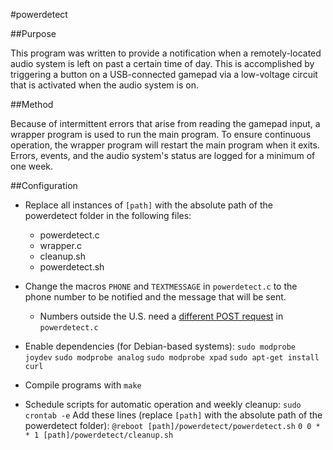 #powerdetect

##Purpose

This program was written to provide a notification when a remotely-located audio system is left on past a certain time of day. This is accomplished by triggering a button on a USB-connected gamepad via a low-voltage circuit that is activated when the audio system is on.

##Method

Because of intermittent errors that arise from reading the gamepad input, a wrapper program is used to run the main program. To ensure continuous operation, the wrapper program will restart the main program when it exits. Errors, events, and the audio system's status are logged for a minimum of one week.

##Configuration

- Replace all instances of `[path]` with the absolute path of the powerdetect folder in the following files:
  - powerdetect.c
  - wrapper.c
  - cleanup.sh
  - powerdetect.sh

- Change the macros `PHONE` and `TEXTMESSAGE` in `powerdetect.c` to the phone number to be notified and the message that will be sent.
  - Numbers outside the U.S. need a [different POST request](http://textbelt.com/) in `powerdetect.c`

- Enable dependencies (for Debian-based systems):
`sudo modprobe joydev`
`sudo modprobe analog`
`sudo modprobe xpad`
`sudo apt-get install curl`

- Compile programs with `make`

- Schedule scripts for automatic operation and weekly cleanup:
`sudo crontab -e`
Add these lines (replace `[path]` with the absolute path of the powerdetect folder):
`@reboot [path]/powerdetect/powerdetect.sh`
`0 0 * * 1 [path]/powerdetect/cleanup.sh`
